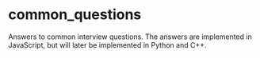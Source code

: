 # common_questions

Answers to common interview questions. The answers are implemented in JavaScript, but will later be implemented in Python and C++.
